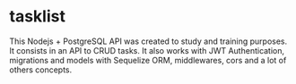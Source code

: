 # tasklist

This Nodejs + PostgreSQL API was created to study and training purposes. It consists in an API to CRUD tasks. It also works with JWT Authentication, migrations and models with Sequelize ORM, middlewares, cors and a lot of others concepts.